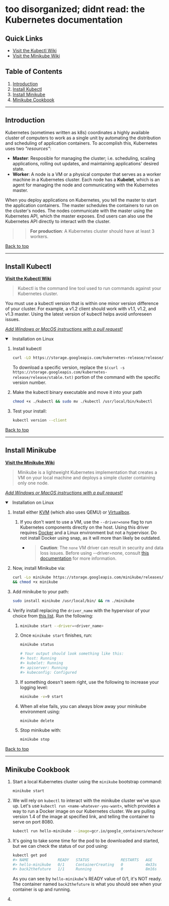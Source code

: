 # too disorganized; didnt read: the Kubernetes documentation

## Quick Links
* [Visit the Kubectl Wiki](https://kubernetes.io/docs/reference/generated/kubectl/kubectl-commands)
* [Visit the Minikube Wiki](https://minikube.sigs.k8s.io/docs/)


## Table of Contents
1. [ Introduction ](#introduction)
1. [ Install Kubectl ](#install-kubectl)
1. [ Install Minikube ](#install-minikube)
1. [ Minikube Cookbook ](#asdf)


---

<a name="introduction"></a>
## Introduction
Kubernetes (sometimes written as k8s) coordinates a highly available cluster
of computers to work as a single unit by automating the distribution and
scheduling of application containers. To accomplish this, Kubernetes uses two
_"resources"_:

  * __Master__: Resposible for managing the cluster; i.e. scheduling, scaling
    applications, rolling out updates, and maintaining applications' desired
    state.
  * __Worker__: A node is a VM or a physical computer that serves as a worker
    machine in a Kubernetes cluster. Each node has a __Kubelet__, which is an agent
    for managing the node and communicating with the Kubernetes master. 

When you deploy applications on Kubernetes, you tell the master to start the application containers. The master schedules the containers to run on the cluster's nodes. The nodes communicate with the master using the Kubernetes API, which the master exposes. End users can also use the Kubernetes API directly to interact with the cluster.

>> **For production**: A Kubernetes cluster should have at least 3 workers. 

<a href="#top">Back to top</a>

----


<a name="install-kubectl"></a>
## Install Kubectl

**[Visit the Kubectl Wiki](https://kubernetes.io/docs/reference/generated/kubectl/kubectl-commands)**
> Kubectl is the command line tool used to run commands against your Kubernetes cluster.

You must use a kubectl version that is within one minor version difference of
your cluster. For example, a v1.2 client should work with v1.1, v1.2, and v1.3
master. Using the latest version of kubectl helps avoid unforeseen issues.


_[Add Windows or MacOS instructions with a pull request!](https://github.com/strickolas/tldr/pulls)_

<details open>
<summary>
<a class="btnfire small stroke"><em class="fas fa-chevron-circle-down"></em>&nbsp;&nbsp;Installation on Linux</a>    
</summary>

1. Install kubectl
   ```bash
   curl -LO https://storage.googleapis.com/kubernetes-release/release/`curl -s https://storage.googleapis.com/kubernetes-release/release/stable.txt`/bin/linux/amd64/kubectl
   ```
   To download a specific version, replace the `$(curl -s
   https://storage.googleapis.com/kubernetes-release/release/stable.txt)` portion of
   the command with the specific version number.

1. Make the kubectl binary executable and move it into your path
   ```bash
   chmod +x ./kubectl && sudo mv ./kubectl /usr/local/bin/kubectl
   ```

1. Test your install:
   ```bash
   kubectl version --client
   ```

</details>

<a href="#top">Back to top</a>

----






<a name="install-minikube"></a>
## Install Minikube

**[Visit the Minikube Wiki](https://minikube.sigs.k8s.io/docs/)**

> Minikube is a lightweight Kubernetes implementation that creates a VM on your
> local machine and deploys a simple cluster containing only one node.


_[Add Windows or MacOS instructions with a pull request!](https://github.com/strickolas/tldr/pulls)_

<details open>
<summary>
<a class="btnfire small stroke"><em class="fas fa-chevron-circle-down"></em>&nbsp;&nbsp;Installation on Linux</a>   
</summary> 

1. Install either [KVM](https://www.linux-kvm.org/page/Main_Page) (which also
   uses QEMU) or [Virtualbox](https://www.virtualbox.org/wiki/Downloads).

   1. If you don't want to use a VM, use the `--driver=none` flag to run Kubernetes
      components directly on the host. Using this driver requires
      [Docker](https://www.docker.com/products/docker-desktop) and a Linux
      environment but not a hypervisor. Do not install Docker using snap, as it
      will more than likely be outdated.
      * > **Caution**: The `none` VM driver can result in security and data loss
          issues. Before using --driver=none, consult 
          [this documentation](https://minikube.sigs.k8s.io/docs/drivers/none/) 
          for more information.
          
1. Now, install Minikube via:
   ```bash
   curl -Lo minikube https://storage.googleapis.com/minikube/releases/latest/minikube-linux-amd64 \
   && chmod +x minikube
   ```

1. Add minikube to your path:
   ```bash
   sudo install minikube /usr/local/bin/ && rm ./minikube
   ```

1. Verify install replacing the `driver_name` with the hypervisor of your choice
   from [this list](https://kubernetes.io/docs/setup/learning-environment/minikube/#specifying-the-vm-driver).
   Run the following:
   
   1. ```bash
      minikube start --driver=<driver_name>
      ```

   1. Once `minikube start` finishes, run:
      ```bash
      minikube status
      
      # Your output should look something like this:
      #> host: Running
      #> kubelet: Running
      #> apiserver: Running
      #> kubeconfig: Configured
      ```
      
   1.  If something doesn't seem right, use the following to increase your logging level:
       ```bash
       minikube -v=9 start
       ```

   1. When all else fails, you can always blow away your minikube environment using:
      ```bash
      minikube delete
      ``` 
   
   1. Stop minikube with:
      ```bash
      minikube stop
      ```
</details>

<a href="#top">Back to top</a>

----


<a name="asdf"></a>
## Minikube Cookbook

1. Start a local Kubernetes cluster using the `minikube` bootstrap command:
   ```bash
   minikube start
   ```

1. We will rely on `kubectl` to interact with the minikube cluster we've spun up.
   Let's use `kubectl run <name-whatever-you-want>`, which provides a way to run a Docker
   image on our Kubernetes cluster. We are pulling version 1.4 of the image at specified link,
   and telling the container to serve on port 8080.
   ```bash
   kubectl run hello-minikube --image=gcr.io/google_containers/echoserver:1.4 --port=8080
   ```

1. It's going to take some time for the pod to be downloaded and started, but we can check the 
   status of our pod using:
   ```bash
   kubectl get pod
   #> NAME             READY   STATUS              RESTARTS   AGE
   #> hello-minikube   0/1     ContainerCreating   0          4m33s
   #> back2thefuture   1/1     Running             0          8m16s
   ```
   As you can see by `hello-minikube`'s READY value of 0/1, it's NOT ready. The container named
   `back2thefuture` is what you should see when your container is up and running.
   
1. 
